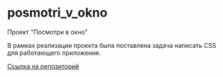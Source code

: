 # posmotri_v_okno
Проект "Посмотри в окно"

В рамках реализации проекта была поставлена задача написать CSS для работающего приложения.

[Ссылка на репозиторий](https://github.com/KaterinaIrga/posmotri_v_okno)
